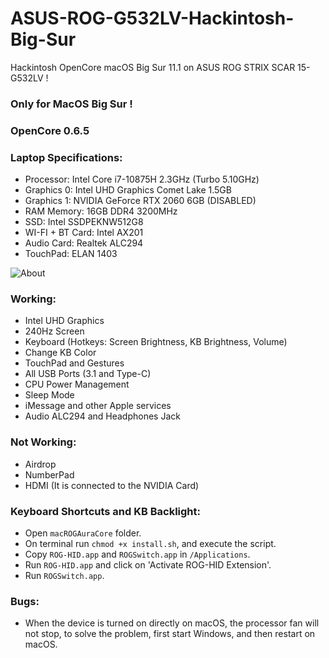 # ASUS-ROG-G532LV-Hackintosh-Big-Sur
Hackintosh OpenCore macOS Big Sur 11.1 on ASUS ROG STRIX SCAR 15-G532LV !

### Only for MacOS Big Sur !
### OpenCore 0.6.5

### Laptop Specifications:
* Processor: Intel Core i7-10875H 2.3GHz (Turbo 5.10GHz)
* Graphics 0: Intel UHD Graphics Comet Lake 1.5GB
* Graphics 1: NVIDIA GeForce RTX 2060 6GB (DISABLED)
* RAM Memory: 16GB DDR4 3200MHz
* SSD: Intel SSDPEKNW512G8
* WI-FI + BT Card: Intel AX201
* Audio Card: Realtek ALC294
* TouchPad: ELAN 1403

![About](https://raw.githubusercontent.com/Alex-V2000/ASUS-ROG-G532LV-Hackintosh-Big-Sur/master/Screenshots/1.PNG)

### Working:
* Intel UHD Graphics
* 240Hz Screen
* Keyboard (Hotkeys: Screen Brightness, KB Brightness, Volume)
* Change KB Color
* TouchPad and Gestures
* All USB Ports (3.1 and Type-C)
* CPU Power Management
* Sleep Mode
* iMessage and other Apple services
* Audio ALC294 and Headphones Jack

### Not Working:
* Airdrop
* NumberPad
* HDMI (It is connected to the NVIDIA Card)

### Keyboard Shortcuts and KB Backlight:
* Open `macROGAuraCore` folder.
* On terminal run `chmod +x install.sh`, and execute the script.
* Copy `ROG-HID.app` and `ROGSwitch.app` in `/Applications`.
* Run `ROG-HID.app` and click on 'Activate ROG-HID Extension'.
* Run `ROGSwitch.app`.

### Bugs:
* When the device is turned on directly on macOS, the processor fan will not stop, to solve the problem, first start Windows, and then restart on macOS.
